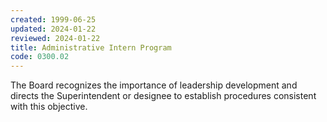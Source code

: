 ```yaml
---
created: 1999-06-25
updated: 2024-01-22
reviewed: 2024-01-22
title: Administrative Intern Program
code: 0300.02
---
```


The Board recognizes the importance of leadership development and directs the Superintendent or designee to establish procedures consistent with this objective.

